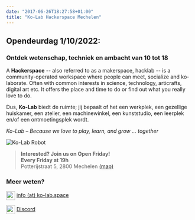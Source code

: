 ```yaml
---
date: "2017-06-26T18:27:58+01:00"
title: "Ko-Lab Hackerspace Mechelen"
---
```

## Opendeurdag 1/10/2022:
### Ontdek wetenschap, techniek en ambacht van 10 tot 18
A **Hackerspace** -- also referred to as a makerspace, hacklab -- is a community-operated workspace where people can meet, socialize and ko-laborate. Often with common interests in science, technology, articrafts, digital art etc. It offers the place and time to do or find out what you really love to do.

Dus, **Ko-Lab** biedt de ruimte; jij bepaalt of het een werkplek, een gezellige huiskamer, een atelier, een machinewinkel, een kunststudio, een leerplek en/of een ontmoetingsplek wordt. 

_Ko-Lab – Because we love to play, learn, and grow … together_

![Ko-Lab Robot](images/ko-lab-robot-transparant-768x1024.png#floatright)

> **Interested? Join us on Open Friday!**  
> **Every Friday at 19h**  
> Potterijstraat 5, 2800 Mechelen [(map)](https://goo.gl/maps/yJpeJvWsEqhQ6sit7)

### Meer weten?
<img src="/images/fontawesome/envelope.svg" style="width:1.5rem;vertical-align: middle;"> [info (at) ko-lab.space](mailto:info(at)ko-lab.space)

<img src="/images/fontawesome/discord.svg" style="width:1.5rem;vertical-align: middle;"> [Discord](https://discord.gg/uy6PHwCQ)